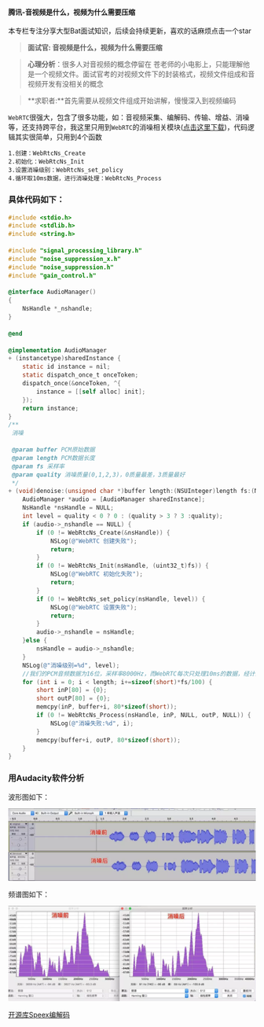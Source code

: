 #### 腾讯-音视频是什么，视频为什么需要压缩

本专栏专注分享大型Bat面试知识，后续会持续更新，喜欢的话麻烦点击一个star

> **面试官: 音视频是什么，视频为什么需要压缩**



> **心理分析**：很多人对音视频的概念停留在 苍老师的小电影上，只能理解他是一个视频文件。面试官考的对视频文件下的封装格式，视频文件组成和音视频开发有没相关的概念

> **求职者:**首先需要从视频文件组成开始讲解，慢慢深入到视频编码

`WebRTC`很强大，包含了很多功能，如：音视频采集、编解码、传输、增益、消噪等，还支持跨平台，我这里只用到`WebRTC`的消噪相关模块([点击这里下载](https://link.jianshu.com/?t=https%3A%2F%2Fgithub.com%2Fs2eker%2FLBResources%2Fraw%2Fmaster%2FWebRTC%2FWebRtcMoudle.zip))，代码逻辑其实很简单，只用到4个函数





```
1.创建：WebRtcNs_Create
2.初始化：WebRtcNs_Init
3.设置消噪级别：WebRtcNs_set_policy
4.循环取10ms数据，进行消噪处理：WebRtcNs_Process
```

### 具体代码如下：

```objectivec
#include <stdio.h>
#include <stdlib.h>
#include <string.h>

#include "signal_processing_library.h"
#include "noise_suppression_x.h"
#include "noise_suppression.h"
#include "gain_control.h"

@interface AudioManager()
{
    NsHandle *_nshandle;
}

@end

@implementation AudioManager
+ (instancetype)sharedInstance {
    static id instance = nil;
    static dispatch_once_t onceToken;
    dispatch_once(&onceToken, ^{
        instance = [[self alloc] init];
    });
    return instance;
}
/**
 消噪

 @param buffer PCM原始数据
 @param length PCM数据长度
 @param fs 采样率
 @param quality 消噪质量(0,1,2,3)，0质量最差，3质量最好
 */
+ (void)denoise:(unsigned char *)buffer length:(NSUInteger)length fs:(NSUInteger)fs quality:(int)quality{
    AudioManager *audio = [AudioManager sharedInstance];
    NsHandle *nsHandle = NULL;
    int level = quality < 0 ? 0 : (quality > 3 ? 3 :quality);
    if (audio->_nshandle == NULL) {
        if (0 != WebRtcNs_Create(&nsHandle)) {
            NSLog(@"WebRTC 创建失败");
            return;
        }
        if (0 != WebRtcNs_Init(nsHandle, (uint32_t)fs)) {
            NSLog(@"WebRTC 初始化失败");
            return;
        }
        if (0 != WebRtcNs_set_policy(nsHandle, level)) {
            NSLog(@"WebRTC 设置失败");
            return;
        }
        audio->_nshandle = nsHandle;
    }else {
        nsHandle = audio->_nshandle;
    }
    NSLog(@"消噪级别=%d", level);
    //我们的PCM音频数据为16位，采样率8000Hz，而WebRTC每次只处理10ms的数据，经计算:sizeof(short)*fs/100，即为2*80=160个字节
    for (int i = 0; i < length; i+=sizeof(short)*fs/100) {
        short inP[80] = {0};
        short outP[80] = {0};
        memcpy(inP, buffer+i, 80*sizeof(short));
        if (0 != WebRtcNs_Process(nsHandle, inP, NULL, outP, NULL)) {
            NSLog(@"消噪失败:%d", i);
        }
        memcpy(buffer+i, outP, 80*sizeof(short));
    }
}
```





### 用Audacity软件分析

波形图如下：

![](img/jiangzao.png)



频谱图如下：

![](img/jiangzao2.png)

[开源库Speex编解码](https://link.jianshu.com/?t=http://blog.sina.com.cn/s/blog_4e0987310101nxel.html)